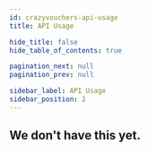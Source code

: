 ```yaml
---
id: crazyvouchers-api-usage
title: API Usage

hide_title: false
hide_table_of_contents: true

pagination_next: null
pagination_prev: null

sidebar_label: API Usage
sidebar_position: 2
---
```

## We don't have this yet.
